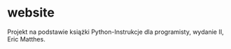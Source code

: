 # website
Projekt na podstawie książki Python-Instrukcje dla programisty, wydanie II, Eric Matthes.
